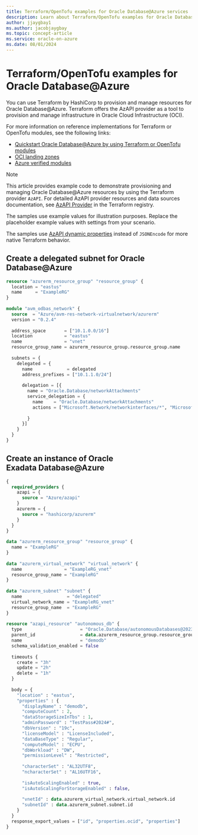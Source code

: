 ```yaml
---
title: Terraform/OpenTofu examples for Oracle Database@Azure services
description: Learn about Terraform/OpenTofu examples for Oracle Database@Azure.
author: jjaygbay1
ms.author: jacobjaygbay
ms.topic: concept-article
ms.service: oracle-on-azure
ms.date: 08/01/2024
---
```


# Terraform/OpenTofu examples for Oracle Database@Azure

You can use Terraform by HashiCorp to provision and manage resources for Oracle Database@Azure. Terraform offers the AzAPI provider as a tool to provision and manage infrastructure in Oracle Cloud Infrastructure (OCI).

For more information on reference implementations for Terraform or OpenTofu modules, see the following links:

* [Quickstart Oracle Database@Azure by using Terraform or OpenTofu modules](https://docs.oracle.com/en/learn/dbazure-terraform/index.html)
* [OCI landing zones](https://github.com/oci-landing-zones/)
* [Azure verified modules](https://aka.ms/avm)

> [!NOTE]
> This article provides example code to demonstrate provisioning and managing Oracle Database@Azure resources by using the Terraform provider `AzAPI`. For detailed AzAPI provider resources and data sources documentation, see [AzAPI Provider](https://registry.terraform.io/providers/Azure/azapi/latest/docs) in the Terraform registry.

The samples use example values for illustration purposes. Replace the placeholder example values with settings from your scenario.

The samples use [AzAPI dynamic properties](https://techcommunity.microsoft.com/t5/azure-tools-blog/announcing-azapi-dynamic-properties/ba-p/4121855) instead of `JSONEncode` for more native Terraform behavior.

## Create a delegated subnet for Oracle Database@Azure

```terraform
resource "azurerm_resource_group" "resource_group" {
  location = "eastus"
  name     = "ExampleRG"
}
 
module "avm_odbas_network" {
  source  = "Azure/avm-res-network-virtualnetwork/azurerm"
  version = "0.2.4"
 
  address_space       = ["10.1.0.0/16"]
  location            = "eastus"
  name                = "vnet"
  resource_group_name = azurerm_resource_group.resource_group.name
 
  subnets = {
    delegated = {
      name             = delegated
      address_prefixes = ["10.1.1.0/24"]
 
      delegation = [{
        name = "Oracle.Database/networkAttachments"
        service_delegation = {
          name    = "Oracle.Database/networkAttachments"
          actions = ["Microsoft.Network/networkinterfaces/*", "Microsoft.Network/virtualNetworks/subnets/join/action"]
 
        }
      }]
    }
  }
}
```

## Create an instance of Oracle Exadata Database@Azure

```terraform
{
  required_providers {
    azapi = {
      source = "Azure/azapi"
    }
    azurerm = {
      source = "hashicorp/azurerm"
    }
  }
}
 
data "azurerm_resource_group" "resource_group" {
  name = "ExampleRG"
}
 
data "azurerm_virtual_network" "virtual_network" {
  name                = "ExampleRG_vnet"
  resource_group_name = "ExampleRG"
}
 
data "azurerm_subnet" "subnet" {
  name                 = "delegated"
  virtual_network_name = "ExampleRG_vnet"
  resource_group_name  = "ExampleRG"
}
  
resource "azapi_resource" "autonomous_db" {
  type                      = "Oracle.Database/autonomousDatabases@2023-09-01"
  parent_id                 = data.azurerm_resource_group.resource_group.id
  name                      = "demodb"
  schema_validation_enabled = false
 
  timeouts {
    create = "3h"
    update = "2h"
    delete = "1h"
  }
 
  body = {
    "location" : "eastus",
    "properties" : {
      "displayName" : "demodb",
      "computeCount" : 2,
      "dataStorageSizeInTbs" : 1,
      "adminPassword" : "TestPass#2024#",
      "dbVersion" : "19c",
      "licenseModel" : "LicenseIncluded",
      "dataBaseType" : "Regular",
      "computeModel" : "ECPU",
      "dbWorkload" : "DW",
      "permissionLevel" : "Restricted",
 
      "characterSet" : "AL32UTF8",
      "ncharacterSet" : "AL16UTF16",
 
      "isAutoScalingEnabled" : true,
      "isAutoScalingForStorageEnabled" : false,
 
      "vnetId" : data.azurerm_virtual_network.virtual_network.id
      "subnetId" : data.azurerm_subnet.subnet.id
    }
  }
  response_export_values = ["id", "properties.ocid", "properties"]
}
```
